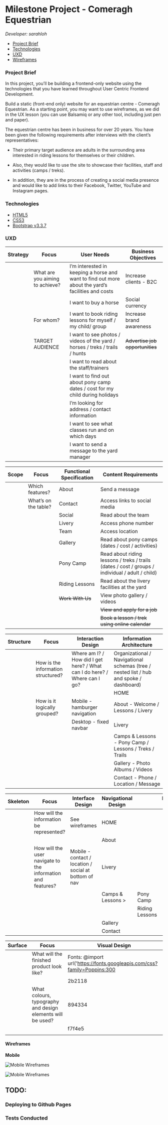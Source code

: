 # Milestone Project - Comeragh Equestrian

*Developer: sarahloh*

- [Project Brief](#project-brief)
- [Technologies](#technologies)
- [UXD](#uxd)
- [Wireframes](#wireframes)

### Project Brief

In this project, you’ll be building a frontend-only website using the technologies that you have learned throughout User Centric Frontend Development.

Build a static (front-end only) website for an equestrian centre - Comeragh Equestrian. As a starting point, you may want to use wireframes, as we did in the UX lesson (you can use Balsamiq or any other tool, including just pen and paper).

The equestrian centre has been in business for over 20 years. You have been given the following requirements after interviews with the client’s representatives:

- Their primary target audience are adults in the surrounding area interested in riding lessons for themselves or their children.

- Also, they would like to use the site to showcase their facilities, staff and activities (camps / treks).

- In addition, they are in the process of creating a social media presence and would like to add links to their Facebook, Twitter, YouTube and Instagram pages. 


### Technologies

- [HTML5](https://developer.mozilla.org/en-US/docs/Web/Guide/HTML/HTML5)
- [CSS3](https://developer.mozilla.org/en-US/docs/Web/CSS/CSS3)
- [Bootstrap v3.3.7](https://getbootstrap.com/docs/3.3/)


### UXD

| Strategy  | Focus                                                       | User Needs                                                                                        | Business Objectives                                                                             |
|-----------|-------------------------------------------------------------|---------------------------------------------------------------------------------------------------|-------------------------------------------------------------------------------------------------|
|           | What are you aiming to achieve?                             | I’m interested in keeping a horse and want to find out more about the yard’s facilities and costs | Increase clients - B2C                                                                          |
|           |                                                             | I want to buy a horse                                                                             | Social currency                                                                                 |
|           | For whom?                                                   | I want to book riding lessons for myself / my child/ group                                        | Increase brand awareness                                                                        |
|           | TARGET AUDIENCE                                             | I want to see photos / videos of the yard / horses / treks / trails / hunts                       | ~~Advertise job opportunities~~                                                                 |
|           |                                                             | I want to read about the staff/trainers                                                           |                                                                                                 |
|           |                                                             | I want to find out about pony camp dates / cost for my child during holidays                      |                                                                                                 |
|           |                                                             | I’m looking for address / contact information                                                     |                                                                                                 |
|           |                                                             | I want to see what classes run and on which days                                                  |                                                                                                 |
|           |                                                             | I want to send a message to the yard manager                                                      |                                                                                                 |                    

| Scope     | Focus                                                       | Functional Specification                                                                          | Content Requirements                                                                            |
|-----------|-------------------------------------------------------------|---------------------------------------------------------------------------------------------------|-------------------------------------------------------------------------------------------------|
|           | Which features?                                             | About                                                                                             | Send a message                                                                                  |                    
|           | What’s on the table?                                        | Contact                                                                                           | Access links to social media                                                                    |                    
|           |                                                             | Social                                                                                            | Read about the team                                                                             |                    
|           |                                                             | Livery                                                                                            | Access phone number                                                                             |                   
|           |                                                             | Team                                                                                              | Access location                                                                                 |                    
|           |                                                             | Gallery                                                                                           | Read about pony camps (dates / cost / activities)                                               |                    
|           |                                                             | Pony Camp                                                                                         | Read about riding lessons / treks / trails (dates / cost / groups / individual / adult / child) |                   
|           |                                                             | Riding Lessons                                                                                    | Read about the livery facilities at the yard                                                    |                   
|           |                                                             | ~~Work With Us~~                                                                                  | View photo gallery / videos                                                                     |                    
|           |                                                             |                                                                                                   | ~~View and apply for a job~~                                                                    |                    
|           |                                                             |                                                                                                   | ~~Book a lesson / trek using online calendar~~                                                  |                    

| Structure | Focus                                                       | Interaction Design                                                                                | Information Architecture                                                                        |                    
|-----------|-------------------------------------------------------------|---------------------------------------------------------------------------------------------------|-------------------------------------------------------------------------------------------------|
|           | How is the information structured?                          | Where am I? / How did I get here? / What can I do here? / Where can I go?                         | Organizational / Navigational schemas (tree / nested list / hub and spoke / dashboard)          |                    
|           |                                                             |                                                                                                   | HOME                                                                                            |                    
|           | How is it logically grouped?                                | Mobile - hamburger navigation                                                                     | About - Welcome / Lessons / Livery                                                              |                    
|           |                                                             | Desktop - fixed navbar                                                                            | Livery                                                                                          |                    
|           |                                                             |                                                                                                   | Camps & Lessons - Pony Camp / Lessons / Treks / Trails                                          |
|           |                                                             |                                                                                                   | Gallery - Photo Albums / Videos                                                                 |                    
|           |                                                             |                                                                                                   | Contact - Phone / Location / Message                                                            |

| Skeleton  | Focus                                                       | Interface Design                                                                                  | Navigational Design |                                                      | Information Design |
|-----------|-------------------------------------------------------------|---------------------------------------------------------------------------------------------------|---------------------|------------------------------------------------------|--------------------|
|           | How will the information be represented?                    | See wireframes                                                                                    | HOME                |                                                      |                    |
|           |                                                             |                                                                                                   | About               |                                                      |                    |
|           | How will the user navigate to the information and features? | Mobile - contact / location / social at bottom of nav                                             | Livery              |                                                      |                    |
|           |                                                             |                                                                                                   | Camps & Lessons >   | Pony Camp                                            |                    |
|           |                                                             |                                                                                                   |                     | Riding Lessons                                       |                    |
|           |                                                             |                                                                                                   | Gallery             |                                                      |                    |
|           |                                                             |                                                                                                   | Contact             |                                                      |                    |

| Surface   | Focus                                                       | Visual Design                                                                                                                                                                                                                         
|-----------|-------------------------------------------------------------|----------------------------------------------------------------------------------------------------------------------|
|           | What will the finished product look like?                   | Fonts: @import url('https://fonts.googleapis.com/css?family=Poppins:300|Roboto:300,400');                            |
|           |                                                             | 2b2118                                                                                                               |
|           | What colours, typography and design elements will be used?  | 894334                                                                                                               |
|           |                                                             | f7f4e5                                                                                                               |
|           |                                                             |                                                                                                                      |                    

#### Wireframes

**Mobile**

![Mobile Wireframes](http://bit.ly/2Fx7Pdd)

![Mobile Wireframes](http://bit.ly/2oWn6Kx)

## TODO:

### Deploying to Github Pages

### Tests Conducted
